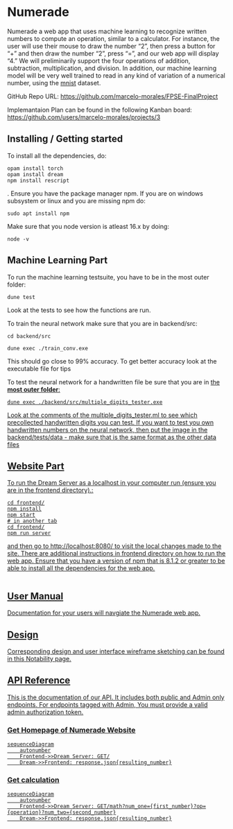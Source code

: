 # Numerade


Numerade a web app that uses machine learning to recognize written numbers to compute an operation, similar to a calculator. For instance, the user will use their mouse to draw the number “2”, then press a button for “+” and then draw the number “2”, press “=”, and our web app will display  “4.” We will preliminarily support the four operations of addition, subtraction, multiplication, and division. In addition, our machine learning model will be very well trained to read in any kind of variation of a numerical number, using the [mnist](https://github.com/datapythonista/mnist) dataset.

GitHub Repo URL: https://github.com/marcelo-morales/FPSE-FinalProject 


Implemantaion Plan can be found in the following Kanban board: https://github.com/users/marcelo-morales/projects/3 


## Installing / Getting started

To install all the dependencies, do:
```
opam install torch
opam install dream
npm install rescript
```
. Ensure you have the package manager npm.
If you are on windows subsystem or linux and you are missing npm do:
```
sudo apt install npm
```
Make sure that you node version is atleast 16.x by doing:
```
node -v
```

## Machine Learning Part
To run the machine learning testsuite, you have to be in the most outer folder:

```
dune test
```
Look at the tests to see how the functions are run.

To train the neural network make sure that you are in backend/src:
```
cd backend/src
```

```
dune exec ./train_conv.exe
```
This should go close to 99% accuracy. To get better accuracy look at the executable file for tips

To test the neural network for a handwritten file be sure that you are in <u> the <u> **most outer folder**:
```
dune exec ./backend/src/multiple_digits_tester.exe
```
Look at the comments of the multiple_digits_tester.ml to see which precollected handwritten digits you can test.
If you want to test you own handwritten numbers on the neural network, then put the image in the backend/tests/data - make sure that is the same format as the other data files



## Website Part

To run the Dream Server as a localhost in your computer run (ensure you are in the frontend directory).:

```
cd frontend/
npm install
npm start
# in another tab
cd frontend/
npm run server
```

and then go to http://localhost:8080/ to visit the local changes made to the site. There are additional instructions in [frontend](https://github.com/marcelo-morales/FPSE-FinalProject/tree/main/frontend) directory on how to run the web app. Ensure that you have a version of npm that is 8.1.2 or greater to be able to install all the dependencies for the web app.

```

```



## User Manual

Documentation for your users will navgiate the Numerade web app. 


## Design

Corresponding design and user interface wireframe sketching can be found in [this Notability page](https://notability.com/n/1Myv85vkl5ntlpK~nA1500).


## API Reference

This is the documentation of our API. It includes both public and Admin only endpoints. For endpoints tagged with Admin, You must provide a valid admin authorization token.


### Get Homepage of Numerade Website

```mermaid
sequenceDiagram
    autonumber
    Frontend->>Dream Server: GET/
    Dream->>Frontend: response.json{resulting_number}
```


### Get calculation

```mermaid
sequenceDiagram
    autonumber
    Frontend->>Dream Server: GET/math?num_one={first_number}?op={operation}?num_two={second_number}
    Dream->>Frontend: response.json{resulting_number}
```


